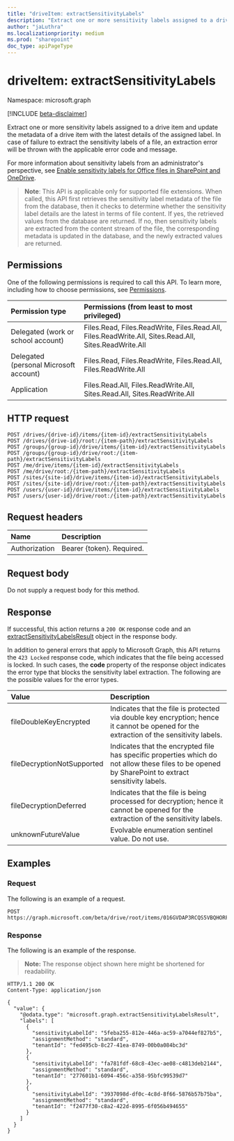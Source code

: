 ```yaml
---
title: "driveItem: extractSensitivityLabels"
description: "Extract one or more sensitivity labels assigned to a drive item."
author: "jaLuthra"
ms.localizationpriority: medium
ms.prod: "sharepoint"
doc_type: apiPageType
---
```


# driveItem: extractSensitivityLabels
Namespace: microsoft.graph

[!INCLUDE [beta-disclaimer](../../includes/beta-disclaimer.md)]

Extract one or more sensitivity labels assigned to a drive item and update the metadata of a drive item with the latest details of the assigned label. In case of failure to extract the sensitivity labels of a file, an extraction error will be thrown with the applicable error code and message.

For more information about sensitivity labels from an administrator's perspective, see [Enable sensitivity labels for Office files in SharePoint and OneDrive](/microsoft-365/compliance/sensitivity-labels-sharepoint-onedrive-files?view=o365-worldwide&preserve-view=true).

> **Note**: This API is applicable only for supported file extensions. When called, this API first retrieves the sensitivity label metadata of the file from the database, then it checks to determine whether the sensitivity label details are the latest in terms of file content. If yes, the retrieved values from the database are returned. If no, then sensitivity labels are extracted from the content stream of the file, the corresponding metadata is updated in the database, and the newly extracted values are returned.

## Permissions
One of the following permissions is required to call this API. To learn more, including how to choose permissions, see [Permissions](/graph/permissions-reference).

|Permission type                        | Permissions (from least to most privileged)                                                             |
|:--------------------------------------|:--------------------------------------------------------------------------------------------------------|
|Delegated (work or school account)     | Files.Read, Files.ReadWrite, Files.Read.All, Files.ReadWrite.All, Sites.Read.All, Sites.ReadWrite.All   |
|Delegated (personal Microsoft account) | Files.Read, Files.ReadWrite, Files.Read.All, Files.ReadWrite.All                                        |
|Application                            | Files.Read.All, Files.ReadWrite.All, Sites.Read.All, Sites.ReadWrite.All                                |

## HTTP request

<!-- {
  "blockType": "ignored"
}
-->
``` http
POST /drives/{drive-id}/items/{item-id}/extractSensitivityLabels
POST /drives/{drive-id}/root:/{item-path}/extractSensitivityLabels
POST /groups/{group-id}/drive/items/{item-id}/extractSensitivityLabels
POST /groups/{group-id}/drive/root:/{item-path}/extractSensitivityLabels
POST /me/drive/items/{item-id}/extractSensitivityLabels
POST /me/drive/root:/{item-path}/extractSensitivityLabels
POST /sites/{site-id}/drive/items/{item-id}/extractSensitivityLabels
POST /sites/{site-id}/drive/root:/{item-path}/extractSensitivityLabels
POST /users/{user-id}/drive/items/{item-id}/extractSensitivityLabels
POST /users/{user-id}/drive/root:/{item-path}/extractSensitivityLabels
```

## Request headers
|Name|Description|
|:---|:---|
|Authorization|Bearer {token}. Required.|

## Request body
Do not supply a request body for this method.

## Response

If successful, this action returns a `200 OK` response code and an [extractSensitivityLabelsResult](../resources/extractsensitivitylabelsresult.md) object in the response body.

In addition to general errors that apply to Microsoft Graph, this API returns the `423 Locked` response code, which indicates that the file being accessed is locked. In such cases, the **code** property of the response object indicates the error type that blocks the sensitivity label extraction.
The following are the possible values for the error types.

| Value                       | Description                                                                                                         |
|:----------------------------|:--------------------------------------------------------------------------------------------------------------------|
| fileDoubleKeyEncrypted      | Indicates that the file is protected via double key encryption; hence it cannot be opened for the extraction of the sensitivity labels.             |
| fileDecryptionNotSupported  | Indicates that the encrypted file has specific properties which do not allow these files to be opened by SharePoint to extract sensitivity labels.    |
| fileDecryptionDeferred      | Indicates that the file is being processed for decryption; hence it cannot be opened for the extraction of the sensitivity labels.      |
| unknownFutureValue          | Evolvable enumeration sentinel value. Do not use.                                                                   |

## Examples

### Request

The following is an example of a request.


<!-- { "blockType": "request", "name": "extract-sensitivitylabels", "tags": "service.graph", "sampleKeys": ["016GVDAP3RCQS5VBQHORFIVU2ZMOSBL25U"] } -->
``` http
POST https://graph.microsoft.com/beta/drive/root/items/016GVDAP3RCQS5VBQHORFIVU2ZMOSBL25U/extractSensitivityLabels
```



### Response

The following is an example of the response.

>**Note:** The response object shown here might be shortened for readability.
<!-- {
  "blockType": "response",
  "truncated": true,
  "@odata.type": "microsoft.graph.extractSensitivityLabelsResult"
}
-->
``` http
HTTP/1.1 200 OK
Content-Type: application/json

{
  "value": {
    "@odata.type": "microsoft.graph.extractSensitivityLabelsResult",
    "labels": [
      {
        "sensitivityLabelId": "5feba255-812e-446a-ac59-a7044ef827b5",
        "assignmentMethod": "standard",
        "tenantId": "fed495cb-8c27-41ea-8749-00b0a084bc3d"
      },
      {
        "sensitivityLabelId": "fa781fdf-68c8-43ec-ae08-c4813deb2144",
        "assignmentMethod": "standard",
        "tenantId": "277601b1-6094-456c-a358-95bfc99539d7"
      },
      {
        "sensitivityLabelId": "3937098d-df0c-4c8d-8f66-5876b57b75ba",
        "assignmentMethod": "standard",
        "tenantId": "f2477f30-c8a2-422d-8995-6f056b494655"
      }
    ]
  }
}
```

